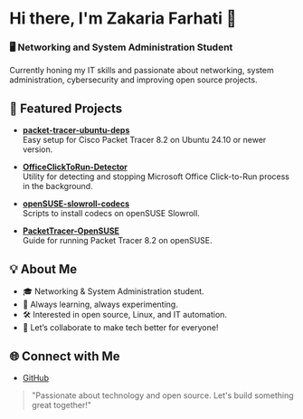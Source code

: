# Hi there, I'm Zakaria Farhati 👋

### 🖥️ Networking and System Administration Student  
Currently honing my IT skills and passionate about networking, system administration, cybersecurity and improving open source projects.


## 🚀 Featured Projects
- **[packet-tracer-ubuntu-deps](https://github.com/farhatizakaria/packet-tracer-ubuntu-deps)**  
  Easy setup for Cisco Packet Tracer 8.2 on Ubuntu 24.10 or newer version.

- **[OfficeClickToRun-Detector](https://github.com/farhatizakaria/OfficeClickToRun-Detector)**  
  Utility for detecting and stopping Microsoft Office Click-to-Run process in the background.

- **[openSUSE-slowroll-codecs](https://github.com/farhatizakaria/openSUSE-slowroll-codecs)**  
  Scripts to install codecs on openSUSE Slowroll.

- **[PacketTracer-OpenSUSE](https://github.com/farhatizakaria/PacketTracer-OpenSUSE)**  
  Guide for running Packet Tracer 8.2 on openSUSE.



## 💡 About Me
- 🎓 Networking & System Administration student.
- 🌱 Always learning, always experimenting.
- 🛠️ Interested in open source, Linux, and IT automation.
- 💬 Let’s collaborate to make tech better for everyone!



## 🌐 Connect with Me

- [GitHub](https://github.com/farhatizakaria)


> "Passionate about technology and open source. Let's build something great together!"
